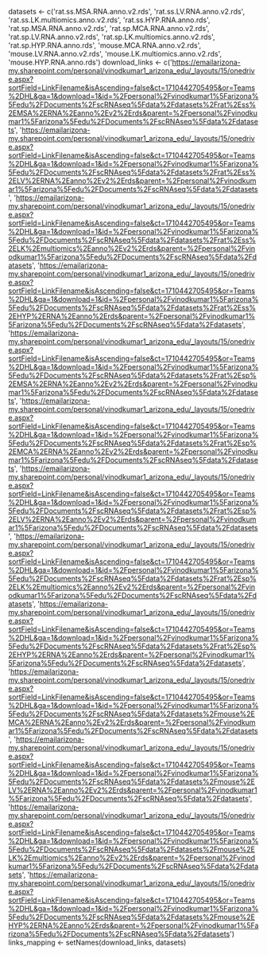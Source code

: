 datasets <- c('rat.ss.MSA.RNA.anno.v2.rds', 'rat.ss.LV.RNA.anno.v2.rds', 'rat.ss.LK.multiomics.anno.v2.rds', 'rat.ss.HYP.RNA.anno.rds', 'rat.sp.MSA.RNA.anno.v2.rds', 'rat.sp.MCA.RNA.anno.v2.rds', 'rat.sp.LV.RNA.anno.v2.rds', 'rat.sp.LK.multiomics.anno.v2.rds', 'rat.sp.HYP.RNA.anno.rds', 'mouse.MCA.RNA.anno.v2.rds', 'mouse.LV.RNA.anno.v2.rds', 'mouse.LK.multiomics.anno.v2.rds', 'mouse.HYP.RNA.anno.rds')
download_links <- c('https://emailarizona-my.sharepoint.com/personal/vinodkumar1_arizona_edu/_layouts/15/onedrive.aspx?sortField=LinkFilename&isAscending=false&ct=1710442705495&or=Teams%2DHL&ga=1&download=1&id=%2Fpersonal%2Fvinodkumar1%5Farizona%5Fedu%2FDocuments%2FscRNAseq%5Fdata%2Fdatasets%2Frat%2Ess%2EMSA%2ERNA%2Eanno%2Ev2%2Erds&parent=%2Fpersonal%2Fvinodkumar1%5Farizona%5Fedu%2FDocuments%2FscRNAseq%5Fdata%2Fdatasets', 'https://emailarizona-my.sharepoint.com/personal/vinodkumar1_arizona_edu/_layouts/15/onedrive.aspx?sortField=LinkFilename&isAscending=false&ct=1710442705495&or=Teams%2DHL&ga=1&download=1&id=%2Fpersonal%2Fvinodkumar1%5Farizona%5Fedu%2FDocuments%2FscRNAseq%5Fdata%2Fdatasets%2Frat%2Ess%2ELV%2ERNA%2Eanno%2Ev2%2Erds&parent=%2Fpersonal%2Fvinodkumar1%5Farizona%5Fedu%2FDocuments%2FscRNAseq%5Fdata%2Fdatasets', 'https://emailarizona-my.sharepoint.com/personal/vinodkumar1_arizona_edu/_layouts/15/onedrive.aspx?sortField=LinkFilename&isAscending=false&ct=1710442705495&or=Teams%2DHL&ga=1&download=1&id=%2Fpersonal%2Fvinodkumar1%5Farizona%5Fedu%2FDocuments%2FscRNAseq%5Fdata%2Fdatasets%2Frat%2Ess%2ELK%2Emultiomics%2Eanno%2Ev2%2Erds&parent=%2Fpersonal%2Fvinodkumar1%5Farizona%5Fedu%2FDocuments%2FscRNAseq%5Fdata%2Fdatasets', 'https://emailarizona-my.sharepoint.com/personal/vinodkumar1_arizona_edu/_layouts/15/onedrive.aspx?sortField=LinkFilename&isAscending=false&ct=1710442705495&or=Teams%2DHL&ga=1&download=1&id=%2Fpersonal%2Fvinodkumar1%5Farizona%5Fedu%2FDocuments%2FscRNAseq%5Fdata%2Fdatasets%2Frat%2Ess%2EHYP%2ERNA%2Eanno%2Erds&parent=%2Fpersonal%2Fvinodkumar1%5Farizona%5Fedu%2FDocuments%2FscRNAseq%5Fdata%2Fdatasets', 'https://emailarizona-my.sharepoint.com/personal/vinodkumar1_arizona_edu/_layouts/15/onedrive.aspx?sortField=LinkFilename&isAscending=false&ct=1710442705495&or=Teams%2DHL&ga=1&download=1&id=%2Fpersonal%2Fvinodkumar1%5Farizona%5Fedu%2FDocuments%2FscRNAseq%5Fdata%2Fdatasets%2Frat%2Esp%2EMSA%2ERNA%2Eanno%2Ev2%2Erds&parent=%2Fpersonal%2Fvinodkumar1%5Farizona%5Fedu%2FDocuments%2FscRNAseq%5Fdata%2Fdatasets', 'https://emailarizona-my.sharepoint.com/personal/vinodkumar1_arizona_edu/_layouts/15/onedrive.aspx?sortField=LinkFilename&isAscending=false&ct=1710442705495&or=Teams%2DHL&ga=1&download=1&id=%2Fpersonal%2Fvinodkumar1%5Farizona%5Fedu%2FDocuments%2FscRNAseq%5Fdata%2Fdatasets%2Frat%2Esp%2EMCA%2ERNA%2Eanno%2Ev2%2Erds&parent=%2Fpersonal%2Fvinodkumar1%5Farizona%5Fedu%2FDocuments%2FscRNAseq%5Fdata%2Fdatasets', 'https://emailarizona-my.sharepoint.com/personal/vinodkumar1_arizona_edu/_layouts/15/onedrive.aspx?sortField=LinkFilename&isAscending=false&ct=1710442705495&or=Teams%2DHL&ga=1&download=1&id=%2Fpersonal%2Fvinodkumar1%5Farizona%5Fedu%2FDocuments%2FscRNAseq%5Fdata%2Fdatasets%2Frat%2Esp%2ELV%2ERNA%2Eanno%2Ev2%2Erds&parent=%2Fpersonal%2Fvinodkumar1%5Farizona%5Fedu%2FDocuments%2FscRNAseq%5Fdata%2Fdatasets', 'https://emailarizona-my.sharepoint.com/personal/vinodkumar1_arizona_edu/_layouts/15/onedrive.aspx?sortField=LinkFilename&isAscending=false&ct=1710442705495&or=Teams%2DHL&ga=1&download=1&id=%2Fpersonal%2Fvinodkumar1%5Farizona%5Fedu%2FDocuments%2FscRNAseq%5Fdata%2Fdatasets%2Frat%2Esp%2ELK%2Emultiomics%2Eanno%2Ev2%2Erds&parent=%2Fpersonal%2Fvinodkumar1%5Farizona%5Fedu%2FDocuments%2FscRNAseq%5Fdata%2Fdatasets', 'https://emailarizona-my.sharepoint.com/personal/vinodkumar1_arizona_edu/_layouts/15/onedrive.aspx?sortField=LinkFilename&isAscending=false&ct=1710442705495&or=Teams%2DHL&ga=1&download=1&id=%2Fpersonal%2Fvinodkumar1%5Farizona%5Fedu%2FDocuments%2FscRNAseq%5Fdata%2Fdatasets%2Frat%2Esp%2EHYP%2ERNA%2Eanno%2Erds&parent=%2Fpersonal%2Fvinodkumar1%5Farizona%5Fedu%2FDocuments%2FscRNAseq%5Fdata%2Fdatasets', 'https://emailarizona-my.sharepoint.com/personal/vinodkumar1_arizona_edu/_layouts/15/onedrive.aspx?sortField=LinkFilename&isAscending=false&ct=1710442705495&or=Teams%2DHL&ga=1&download=1&id=%2Fpersonal%2Fvinodkumar1%5Farizona%5Fedu%2FDocuments%2FscRNAseq%5Fdata%2Fdatasets%2Fmouse%2EMCA%2ERNA%2Eanno%2Ev2%2Erds&parent=%2Fpersonal%2Fvinodkumar1%5Farizona%5Fedu%2FDocuments%2FscRNAseq%5Fdata%2Fdatasets', 'https://emailarizona-my.sharepoint.com/personal/vinodkumar1_arizona_edu/_layouts/15/onedrive.aspx?sortField=LinkFilename&isAscending=false&ct=1710442705495&or=Teams%2DHL&ga=1&download=1&id=%2Fpersonal%2Fvinodkumar1%5Farizona%5Fedu%2FDocuments%2FscRNAseq%5Fdata%2Fdatasets%2Fmouse%2ELV%2ERNA%2Eanno%2Ev2%2Erds&parent=%2Fpersonal%2Fvinodkumar1%5Farizona%5Fedu%2FDocuments%2FscRNAseq%5Fdata%2Fdatasets', 'https://emailarizona-my.sharepoint.com/personal/vinodkumar1_arizona_edu/_layouts/15/onedrive.aspx?sortField=LinkFilename&isAscending=false&ct=1710442705495&or=Teams%2DHL&ga=1&download=1&id=%2Fpersonal%2Fvinodkumar1%5Farizona%5Fedu%2FDocuments%2FscRNAseq%5Fdata%2Fdatasets%2Fmouse%2ELK%2Emultiomics%2Eanno%2Ev2%2Erds&parent=%2Fpersonal%2Fvinodkumar1%5Farizona%5Fedu%2FDocuments%2FscRNAseq%5Fdata%2Fdatasets', 'https://emailarizona-my.sharepoint.com/personal/vinodkumar1_arizona_edu/_layouts/15/onedrive.aspx?sortField=LinkFilename&isAscending=false&ct=1710442705495&or=Teams%2DHL&ga=1&download=1&id=%2Fpersonal%2Fvinodkumar1%5Farizona%5Fedu%2FDocuments%2FscRNAseq%5Fdata%2Fdatasets%2Fmouse%2EHYP%2ERNA%2Eanno%2Erds&parent=%2Fpersonal%2Fvinodkumar1%5Farizona%5Fedu%2FDocuments%2FscRNAseq%5Fdata%2Fdatasets')
links_mapping <- setNames(download_links, datasets)
